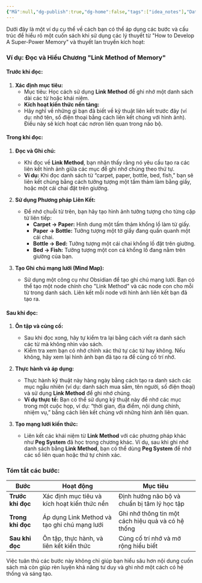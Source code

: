 ```yaml
---
{"Mã":null,"dg-publish":true,"dg-home":false,"tags":["idea_notes"],"Date":"2024-09-04","Link":["[[Não bộ thiên tài]]"],"permalink":"/daily/tmp/cau-truc-hieu-1-quyen-sach/","dgPassFrontmatter":true,"noteIcon":"","updated":"2025-01-14T22:27:58.603+07:00"}
---
```


Dưới đây là một ví dụ cụ thể về cách bạn có thể áp dụng các bước và cấu trúc để hiểu rõ một cuốn sách khi sử dụng các lý thuyết từ "How to Develop A Super-Power Memory" và thuyết lan truyền kích hoạt:

### Ví dụ: Đọc và Hiểu Chương "Link Method of Memory"

#### **Trước khi đọc:**
1. **Xác định mục tiêu:**
   - Mục tiêu: Học cách sử dụng **Link Method** để ghi nhớ một danh sách dài các từ hoặc khái niệm.
   - **Kích hoạt kiến thức nền tảng:**
   - Hãy nghĩ về những gì bạn đã biết về kỹ thuật liên kết trước đây (ví dụ: nhớ tên, số điện thoại bằng cách liên kết chúng với hình ảnh). Điều này sẽ kích hoạt các nơron liên quan trong não bộ.

#### **Trong khi đọc:**
1. **Đọc và Ghi chú:**
   - Khi đọc về **Link Method**, bạn nhận thấy rằng nó yêu cầu tạo ra các liên kết hình ảnh giữa các mục để ghi nhớ chúng theo thứ tự.
   - **Ví dụ:** Khi đọc danh sách từ “carpet, paper, bottle, bed, fish,” bạn sẽ liên kết chúng bằng cách tưởng tượng một tấm thảm làm bằng giấy, hoặc một cái chai đặt trên giường.

2. **Sử dụng Phương pháp Liên Kết:**
   - Để nhớ chuỗi từ trên, bạn hãy tạo hình ảnh tưởng tượng cho từng cặp từ liên tiếp:
     - **Carpet -> Paper:** Hình dung một tấm thảm khổng lồ làm từ giấy.
     - **Paper -> Bottle:** Tưởng tượng một tờ giấy đang quấn quanh một cái chai.
     - **Bottle -> Bed:** Tưởng tượng một cái chai khổng lồ đặt trên giường.
     - **Bed -> Fish:** Tưởng tượng một con cá khổng lồ đang nằm trên giường của bạn.

3. **Tạo Ghi chú mạng lưới (Mind Map):**
   - Sử dụng một công cụ như Obsidian để tạo ghi chú mạng lưới. Bạn có thể tạo một node chính cho "Link Method" và các node con cho mỗi từ trong danh sách. Liên kết mỗi node với hình ảnh liên kết bạn đã tạo ra.

#### **Sau khi đọc:**
1. **Ôn tập và củng cố:**
   - Sau khi đọc xong, hãy tự kiểm tra lại bằng cách viết ra danh sách các từ mà không nhìn vào sách.
   - Kiểm tra xem bạn có nhớ chính xác thứ tự các từ hay không. Nếu không, hãy xem lại hình ảnh bạn đã tạo ra để củng cố trí nhớ.

2. **Thực hành và áp dụng:**
   - Thực hành kỹ thuật này hàng ngày bằng cách tạo ra danh sách các mục ngẫu nhiên (ví dụ: danh sách mua sắm, tên người, số điện thoại) và sử dụng **Link Method** để ghi nhớ chúng.
   - **Ví dụ thực tế:** Bạn có thể sử dụng kỹ thuật này để nhớ các mục trong một cuộc họp, ví dụ: “thời gian, địa điểm, nội dung chính, nhiệm vụ,” bằng cách liên kết chúng với những hình ảnh liên quan.

3. **Tạo mạng lưới kiến thức:**
   - Liên kết các khái niệm từ **Link Method** với các phương pháp khác như **Peg System** đã học trong chương khác. Ví dụ, sau khi ghi nhớ danh sách bằng **Link Method**, bạn có thể dùng **Peg System** để nhớ các số liên quan hoặc thứ tự chính xác.

### Tóm tắt các bước:

| Bước | Hoạt động | Mục tiêu |
|------|-----------|----------|
| **Trước khi đọc** | Xác định mục tiêu và kích hoạt kiến thức nền | Định hướng não bộ và chuẩn bị tâm lý học tập |
| **Trong khi đọc** | Áp dụng Link Method và tạo ghi chú mạng lưới | Ghi nhớ thông tin một cách hiệu quả và có hệ thống |
| **Sau khi đọc** | Ôn tập, thực hành, và liên kết kiến thức | Củng cố trí nhớ và mở rộng hiểu biết |

Việc tuân thủ các bước này không chỉ giúp bạn hiểu sâu hơn nội dung cuốn sách mà còn giúp rèn luyện khả năng tư duy và ghi nhớ một cách có hệ thống và sáng tạo.

